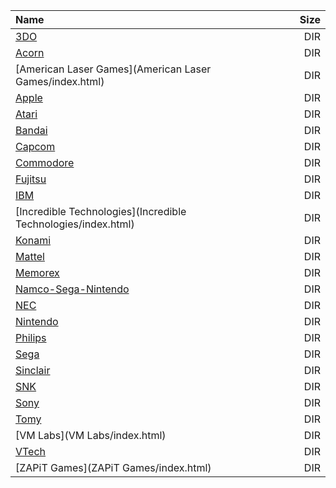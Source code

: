 |Name|Size|
|:---|---:|
|[3DO](3DO/index.html)|DIR|
|[Acorn](Acorn/index.html)|DIR|
|[American Laser Games](American Laser Games/index.html)|DIR|
|[Apple](Apple/index.html)|DIR|
|[Atari](Atari/index.html)|DIR|
|[Bandai](Bandai/index.html)|DIR|
|[Capcom](Capcom/index.html)|DIR|
|[Commodore](Commodore/index.html)|DIR|
|[Fujitsu](Fujitsu/index.html)|DIR|
|[IBM](IBM/index.html)|DIR|
|[Incredible Technologies](Incredible Technologies/index.html)|DIR|
|[Konami](Konami/index.html)|DIR|
|[Mattel](Mattel/index.html)|DIR|
|[Memorex](Memorex/index.html)|DIR|
|[Namco-Sega-Nintendo](Namco-Sega-Nintendo/index.html)|DIR|
|[NEC](NEC/index.html)|DIR|
|[Nintendo](Nintendo/index.html)|DIR|
|[Philips](Philips/index.html)|DIR|
|[Sega](Sega/index.html)|DIR|
|[Sinclair](Sinclair/index.html)|DIR|
|[SNK](SNK/index.html)|DIR|
|[Sony](Sony/index.html)|DIR|
|[Tomy](Tomy/index.html)|DIR|
|[VM Labs](VM Labs/index.html)|DIR|
|[VTech](VTech/index.html)|DIR|
|[ZAPiT Games](ZAPiT Games/index.html)|DIR|
